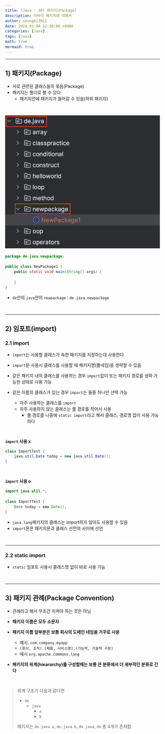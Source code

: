 ```yaml
---
title: (Java - 10) 패키지(Package)
description: 자바의 패키지에 대해서
author: seungki1011
date: 2024-01-04 12:30:00 +0900
categories: [Java]
tags: [java]
math: true
mermaid: true
---
```


---

## 1) 패키지(Package)

* 서로 관련된 클래스들의 묶음(Package)
* 패키지는 폴더로 볼 수 있다
  * 패키지안에 패키지가 들어갈 수 있음(하위 패키지)

<br>

![package](../post_images/2024-01-04-java-10-package/package1.png)


```java
package de.java.newpackage;

public class NewPackage1 {
    public static void main(String[] args) {

    }
}
```

* ```de```안의 ```java```안의 ```newpackage``` : ```de.java.newpackage```

<br>

---

## 2) 임포트(import)

### 2.1 import

* ```import```는 사용할 클래스가 속한 패키지를 지정하는데 사용한다
* ```import```문 사용시 클래스를 사용할 때 패키지명(풀네임)을 생략할 수 있음
* 같은 패키지 내의 클래스를 사용하는 경우 ```import```없이 또는 패키지 경로를 생략 가능한 상태로 사용 가능



* 같은 이름의 클래스가 있는 경우 ``import``는 둘중 하나만 선택 가능
  * 자주 사용하는 클래스를 ```import```
  * 자주 사용하지 않는 클래스는 풀 경로를 적어서 사용
    * 풀 경로를 나중에 `static import`라고 해서 클래스, 경로명 없이 사용 가능하다

<br>

**`import` 사용 x**

```java
class ImportTest {
    java.util.Date today = new java.util.Date();
}
```

<br>

**`import` 사용 o**

```java
import java.util.*;

class ImportTest {
    Date today = new Date();
}
```

* ```java.lang```패키지의 클래스는 import하지 않아도 사용할 수 있음
* ```import```문은 패키지문과 클래스 선언의 사이에 선언

<br>

---

### 2.2 static import

* ```static``` 임포트 사용시 클래스명 없이 바로 사용 가능

<br>

---

## 3) 패키지 관례(Package Convention)

* 관례라고 해서 무조건 지켜야 하는 것은 아님
* **패키지 이름은 모두 소문자**



* **패키지 이름 앞부분은 보통 회사의 도메인 네임을 거꾸로 사용**
  * 예시. ```com.company.myapp```
  * ```(회사, 조직).(제품, 서비스명).(기능적, 기술적 구분)```
  * 예시 ```org.apache.commons.lang```



* **패키지의 위계(hieararchy)를 구성할때는 보통 큰 분류에서 더 세부적인 분류로 간다**

<br>

> 위계 구조가 다음과 같다면
>
> * ```de```
>   * ```java```
>     * ```a```
>     * ```b```
>
> 패키지는 ```de.java.a```, ```de.java.b```, ```de.java```, ```de``` 총 4개가 존재함